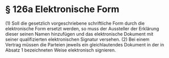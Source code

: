 # § 126a Elektronische Form
(1) Soll die gesetzlich vorgeschriebene schriftliche Form durch die elektronische Form ersetzt werden, so muss der Aussteller der Erklärung dieser seinen Namen hinzufügen und das elektronische Dokument mit seiner qualifizierten elektronischen Signatur versehen.
(2) Bei einem Vertrag müssen die Parteien jeweils ein gleichlautendes Dokument in der in Absatz 1 bezeichneten Weise elektronisch signieren.